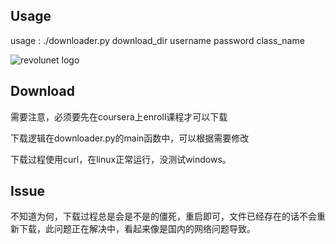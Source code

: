 ## Usage
usage : ./downloader.py download_dir username password class_name

![revolunet logo](https://raw.github.com/royguo/CourseraDownloader/master/demo.png "revolunet logo")

## Download

需要注意，必须要先在coursera上enroll课程才可以下载

下载逻辑在downloader.py的main函数中，可以根据需要修改

下载过程使用curl，在linux正常运行，没测试windows。

## Issue
不知道为何，下载过程总是会是不是的僵死，重启即可，文件已经存在的话不会重新下载，此问题正在解决中，看起来像是国内的网络问题导致。
